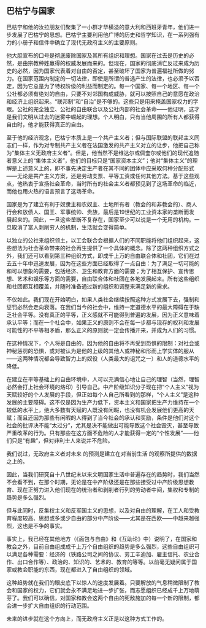 ## 巴枯宁与国家

巴枯宁和他的汝拉朋友们聚集了一小群才华横溢的意大利和西班牙青年，他们进一步发展了巴枯宁的思想。巴枯宁主要利用他广博的历史和哲学知识，在一系列强有力的小册子和信件中确立了现代无政府主义的主要原则。

他大胆宣布的口号是彻底废除国家及其所有组织和理想。国家在过去是历史的必然，是由宗教种姓赢得的权威发展而来的。但现在，国家的彻底消亡反过来成为历史的必然，因为国家代表着对自由的否定，甚至破坏了国家为普遍福祉所做的努力。在国家范围内制定的一切法律，即使是所谓的普选产生的法律，也必须予以否定，因为它总是为了特权阶级的利益而制定的。每一个国家、每一个地区、每一个公社都必须有绝对的自由，只要不对邻国构成威胁，就可以按照自己的意愿在政治和经济上组织起来。“联邦制”和“自治”是不够的。这些只是用来掩盖国家权力的字眼。公社的完全独立、公社的自由联合以及公社内部的社会革命——他证明，这才是我们文明从过去的迷雾中崛起的理想。个人明白，只有当他周围的所有人都获得自由时，他才能获得真正的自由。

至于他的经济观念，巴枯宁本质上是一个共产主义者；但与国际联盟的联邦主义同志们一样，作为对专制共产主义者在法国激发的共产主义对立的让步，他把自己称为“集体主义无政府主义者”。但是，他当然不是维达尔或佩奎尔或他们的现代追随者意义上的“集体主义者”，他们的目标只是“国家资本主义”；他对“集体主义”的理解是上述意义上的，即不事先决定生产者在其不同的团体中应采取何种分配形式——无论是共产主义方案，还是劳动支票、平等工资或任何其他方法。基于这些观点，他热衷于宣扬社会革命，当时所有的社会主义者都预见到了这场革命的临近，而他也用火热的语言预言了这场革命。

国家是为了建立有利于奴隶主和农奴主、土地所有者（教会的和非教会的）、商人行会和放债人、国王、军事统帅、贵族，最后是19世纪的工业资本家的垄断而发展起来的。因此，一旦这些垄断不复存在，国家至少可以说是一个无用的机构。一旦取消了富人剥削穷人的机制，生活就会变得简单。

以独立的公社来组织领土，以工会联合会根据人们的不同职能将他们组织起来，这些想法为社会革命带来的社会再生提供了一个具体的概念。除了这两种组织方式之外，我们还可以看到第三种组织方式，即成千上万的自由联合体和社团，它们在过去五十年中迅速发展，因为在这些方面已经取得了一点自由：为了满足一切可能的和可以想象的需要，包括经济、卫生和教育方面的需要；为了相互保护、宣传思想、艺术和娱乐等方面的需要，自由联合体和社团在各地发展起来。所有这些组织和社团都互相覆盖，并随时准备通过新的组织和调整来满足新的需求。

不仅如此。我们现在开始明白，如果人类社会继续按照这种方式发展下去，强制和惩罚必然会走向衰落。在我们当今的社会中，维持一定道德水平的最大障碍在于缺乏社会平等。没有真正的平等，正义感就不可能得到普遍的发展，因为正义意味着承认平等；而在一个社会中，如果正义的原则不会在每一步都与现存的权利和发展可能性的不平等相矛盾，那么正义的原则就一定会传播开来，并成为人们的习惯。

在这种情况下，个人将是自由的，因为他的自由将不再受到恐惧的限制：对社会或神秘惩罚的恐惧，或对被认为是他的上级的其他人或神秘和形而上学实体的服从——这两种情况都会导致智力上的奴役（人类最大的诅咒之一）和人的道德水平的降低。

在建立在平等基础上的自由环境中，人可以充满信心地让自己的理智（当然，理智必然会打上社会环境的烙印）引导自己。中产阶级知识分子现在把“个人主义”视为天赋较好的个人发展的手段，但正如每个人自己所看到的那样，“个人主义”是这种发展的主要障碍。这不仅是因为生产力低下，资本主义和国家把生产力维持在一个较低的水平上，绝大多数有天赋的人既没有闲暇，也没有机会发展他们更高的天赋；而且还因为那些有闲暇的人得到了当今社会的承认和奖励，条件是他们对这个社会的批评决不能“太过分”，尤其是决不能做出可能导致这个社会毁灭，甚至导致严重改革的行为。只有那些在这方面不危险的人才能获得一定的“个性发展”——他们只是“有趣”，但对非利士人来说并不危险。

我们说过，无政府主义者对未来 的预测是建立在对当前生活 的观察所提供的数据之上的。

因此，当我们研究自十八世纪末以来文明国家生活中普遍存在的趋势时，我们当然不会看不到，在那个时期，无论是在中产阶级还是在那些接受过中产阶级思想教育、现在正努力进入他们现在的统治者和剥削者行列的劳动者中间，集权和专制的趋势是多么强烈。

但与此同时，反集权主义和反军国主义的思想，以及对自由的理解，在工人和受教育程度较高、思想或多或少自由的部分中产阶级——尤其是在西欧——中越来越强烈，这也是不争的事实。

事实上，我已经在其他地方（《面包与自由》和《互助论》中）说明了，在国家和教会之外，目前自由组成成千上万个自由组织的趋势是多么强烈，这些自由组织可以满足各种需要：经济的（铁路公司之间的协议、劳工辛迪加、雇主信托、农业合作、出口合作等）、政治的、知识的、艺术的、教育的等等。以前毫无疑问属于国家或教会职能的东西，现在都进入了自由组织的领域。

这种趋势就在我们的眼皮底下以惊人的速度发展着。只要解放的气息稍微限制了教会和国家的权力，它们就会永不满足地进一步扩张，而志愿组织已经成千上万地萌芽了。我们可以确信，对国家和教会这两个自由的死敌施加的每一个新的限制，都会进一步扩大自由组织的行动范围。

未来的进步就在这个方向上，而无政府主义正是以这种方式工作的。

